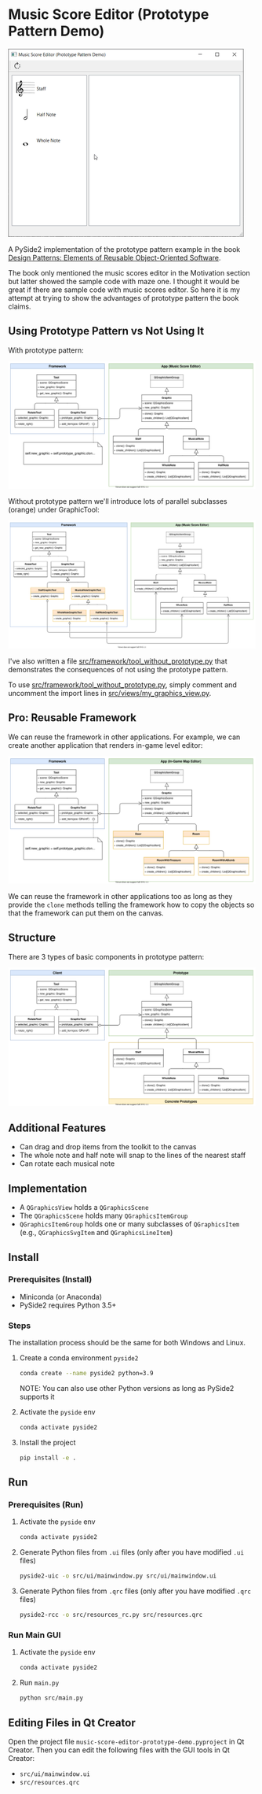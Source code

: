 # Music Score Editor (Prototype Pattern Demo)

![Demo](docs/demo.gif)

A PySide2 implementation of the prototype pattern example in the book
[Design Patterns: Elements of Reusable Object-Oriented Software](https://books.google.com.tw/books?id=6oHuKQe3TjQC).

The book only mentioned the music scores editor in the Motivation section but
latter showed the sample code with maze one. I thought it would be great if
there are sample code with music scores editor. So here it is my attempt at
trying to show the advantages of prototype pattern the book claims.

## Using Prototype Pattern vs Not Using It

With prototype pattern:

![with-prototype](docs/diagrams-with-prototype.svg)

Without prototype pattern we'll introduce lots of parallel subclasses (orange)
under GraphicTool:

![without-prototype](docs/diagrams-without-prototype.svg)

I've also written a file
[src/framework/tool_without_prototype.py](src/framework/tool_without_prototype.py)
that demonstrates the consequences of not using the prototype pattern.

To use
[src/framework/tool_without_prototype.py](src/framework/tool_without_prototype.py),
simply comment and uncomment the import lines in
[src/views/my_graphics_view.py](src/views/my_graphics_view.py).

## Pro: Reusable Framework

We can reuse the framework in other applications. For example, we can create
another application that renders in-game level editor:

![in-game-map-editor](docs/diagrams-in-game-map-editor.svg)

We can reuse the framework in other applications too as long as they provide the
`clone` methods telling the framework how to copy the objects so that the
framework can put them on the canvas.

## Structure

There are 3 types of basic components in prototype pattern:

![structure](docs/diagrams-structure.svg)

## Additional Features

- Can drag and drop items from the toolkit to the canvas
- The whole note and half note will snap to the lines of the nearest staff
- Can rotate each musical note

## Implementation

- A `QGraphicsView` holds a `QGraphicsScene`
- The `QGraphicsScene` holds many `QGraphicsItemGroup`
- `QGraphicsItemGroup` holds one or many subclasses of `QGraphicsItem`
  (e.g., `QGraphicsSvgItem` and `QGraphicsLineItem`)

## Install

### Prerequisites (Install)

- Miniconda (or Anaconda)
- PySide2 requires Python 3.5+

### Steps

The installation process should be the same for both Windows and Linux.

1. Create a conda environment `pyside2`

   ```bash
   conda create --name pyside2 python=3.9
   ```

   NOTE: You can also use other Python versions as long as PySide2 supports it

2. Activate the `pyside` env

   ```bash
   conda activate pyside2
   ```

3. Install the project

   ```bash
   pip install -e .
   ```

## Run

### Prerequisites (Run)

1. Activate the `pyside` env

   ```bash
   conda activate pyside2
   ```

2. Generate Python files from `.ui` files (only after you have modified `.ui`
   files)

   ```bash
   pyside2-uic -o src/ui/mainwindow.py src/ui/mainwindow.ui
   ```

3. Generate Python files from `.qrc` files (only after you have modified `.qrc`
   files)

   ```bash
   pyside2-rcc -o src/resources_rc.py src/resources.qrc
   ```

### Run Main GUI

1. Activate the `pyside` env

   ```bash
   conda activate pyside2
   ```

2. Run `main.py`

   ```bash
   python src/main.py
   ```

## Editing Files in Qt Creator

Open the project file `music-score-editor-prototype-demo.pyproject` in Qt Creator. Then you can edit the following files with the GUI tools in Qt Creator:

- `src/ui/mainwindow.ui`
- `src/resources.qrc`
